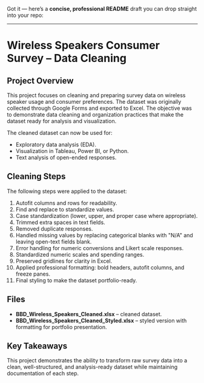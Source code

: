 Got it — here’s a **concise, professional README** draft you can drop straight into your repo:

---

# Wireless Speakers Consumer Survey – Data Cleaning

## Project Overview

This project focuses on cleaning and preparing survey data on wireless speaker usage and consumer preferences. The dataset was originally collected through Google Forms and exported to Excel. The objective was to demonstrate data cleaning and organization practices that make the dataset ready for analysis and visualization.

The cleaned dataset can now be used for:

* Exploratory data analysis (EDA).
* Visualization in Tableau, Power BI, or Python.
* Text analysis of open-ended responses.

## Cleaning Steps

The following steps were applied to the dataset:

1. Autofit columns and rows for readability.
2. Find and replace to standardize values.
3. Case standardization (lower, upper, and proper case where appropriate).
4. Trimmed extra spaces in text fields.
5. Removed duplicate responses.
6. Handled missing values by replacing categorical blanks with "N/A" and leaving open-text fields blank.
7. Error handling for numeric conversions and Likert scale responses.
8. Standardized numeric scales and spending ranges.
9. Preserved gridlines for clarity in Excel.
10. Applied professional formatting: bold headers, autofit columns, and freeze panes.
11. Final styling to make the dataset portfolio-ready.

## Files

* **BBD\_Wireless\_Speakers\_Cleaned.xlsx** – cleaned dataset.
* **BBD\_Wireless\_Speakers\_Cleaned\_Styled.xlsx** – styled version with formatting for portfolio presentation.

## Key Takeaways

This project demonstrates the ability to transform raw survey data into a clean, well-structured, and analysis-ready dataset while maintaining documentation of each step.

